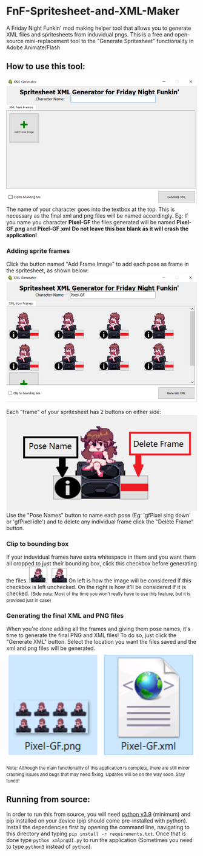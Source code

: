 # FnF-Spritesheet-and-XML-Maker
A Friday Night Funkin' mod making helper tool that allows you to generate XML files and spritesheets from induvidual pngs. This is a free and open-source mini-replacement tool to the "Generate Spritesheet" functionality in Adobe Animate/Flash

## How to use this tool:
<img src="./docs/initScreen.png" />
The name of your character goes into the textbox at the top. This is necessary as the final xml and png files will be named accordingly.
Eg: If you name you character <b>Pixel-GF</b> the files generated will be named <b>Pixel-GF.png</b> and <b>Pixel-GF.xml</b>
<strong>Do not leave this box blank as it will crash the application!</strong>

### Adding sprite frames
Click the button named "Add Frame Image" to add each pose as frame in the spritesheet, as shown below:
<img src="./docs/added-sprites.png" />

Each "frame" of your spritesheet has 2 buttons on either side:
<img src="./docs/frame-buttons.png" />
Use the "Pose Names" button to name each pose (Eg: 'gfPixel sing down' or 'gfPixel idle') and to delete any individual frame click the "Delete Frame" button.

### Clip to bounding box
If your induvidual frames have extra whitespace in them and you want them all cropped to just their bounding box, click this checkbox before generating the files.
<img src="./docs/bbox-comparison.png" width="100px" />
On left is how the image will be considered if this checkbox is left unchecked. On the right is how it'll be considered if it is checked. <small>(Side note: Most of the time you won't really have to use this feature, but it is provided just in case)</small>

### Generating the final XML and PNG files
When you're done adding all the frames and giving them pose names, it's time to generate the final PNG and XML files!
To do so, just click the "Generate XML" button. Select the location you want the files saved and the xml and png files will be generated.
<img src="./docs/final-files.png" width="500px" />


<small>Note: Although the main functionality of this application is complete, there are still minor crashing issues and bugs that may need fixing. Updates will be on the way soon. Stay tuned!</small>

## Running from source:
In order to run this from source, you will need <a href="https://www.python.org/downloads/release/python-390/">python v3.9</a> (minimum) and pip installed on your device (pip should come pre-installed with python). Install the dependencies first by opening the command line, navigating to this directory and typing ``` pip install -r requirements.txt ```. Once that is done type ``` python xmlpngUI.py ``` to run the application (Sometimes you need to type ``` python3 ``` instead of ``` python ```).